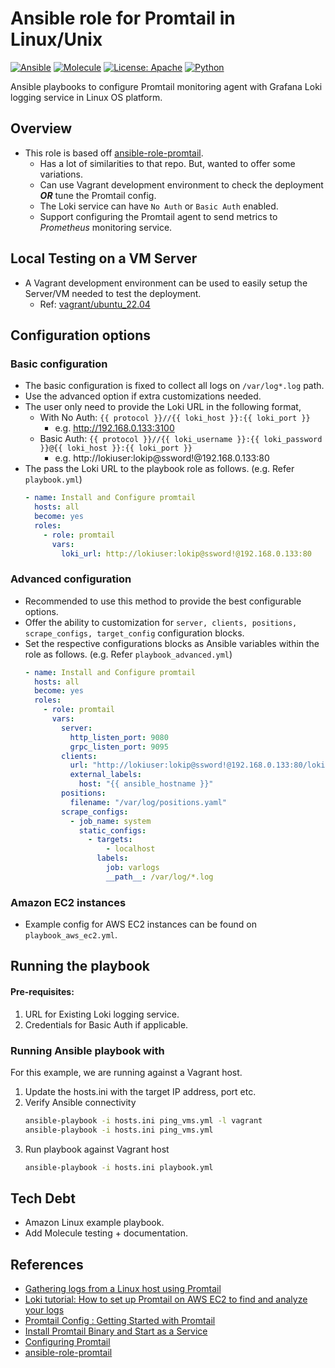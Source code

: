 # Ansible role for Promtail in Linux/Unix

[![Ansible](https://img.shields.io/badge/ansible-6.4-EE0000?logo=ansible)](https://docs.ansible.com/) [![Molecule](https://img.shields.io/badge/molecule-v3.2-3CAFCE)](https://molecule.readthedocs.io/) [![License: Apache](https://img.shields.io/badge/License-Apache-yellow.svg)](https://github.com/universalvishwa/k3s-ansible/blob/master/LICENSE) [![Python](https://img.shields.io/badge/python-3.10-blue?logo=python)](https://www.python.org/downloads/release/python-379/)

Ansible playbooks to configure Promtail monitoring agent with Grafana Loki logging service in Linux OS platform.

## Overview
- This role is based off [ansible-role-promtail](https://github.com/patrickjahns/ansible-role-promtail).
    - Has a lot of similarities to that repo. But, wanted to offer some variations.
    - Can use Vagrant development environment to check the deployment _**OR**_ tune the Promtail config.
    - The Loki service can have `No Auth` or `Basic Auth` enabled.
    - Support configuring the Promtail agent to send metrics to _Prometheus_ monitoring service.

## Local Testing on a VM Server
- A Vagrant development environment can be used to easily setup the Server/VM needed to test the deployment.
    - Ref: [vagrant/ubuntu_22.04](https://github.com/universalvishwa/misc/tree/master/vagrant/ubuntu_22.04)

## Configuration options
### Basic configuration
- The basic configuration is fixed to collect all logs on `/var/log*.log` path.
- Use the advanced option if extra customizations needed.
- The user only need to provide the Loki URL in the following format,
    - With No Auth: `{{ protocol }}//{{ loki_host }}:{{ loki_port }}`
        - e.g. http://192.168.0.133:3100
    - Basic Auth: `{{ protocol }}//{{ loki_username }}:{{ loki_password }}@{{ loki_host }}:{{ loki_port }}`
        - e.g. http://lokiuser:lokip@ssword!@192.168.0.133:80
- The pass the Loki URL to the playbook role as follows. (e.g. Refer `playbook.yml`)
    ```yaml
    - name: Install and Configure promtail
      hosts: all
      become: yes
      roles:
        - role: promtail
          vars:
            loki_url: http://lokiuser:lokip@ssword!@192.168.0.133:80
    ```

### Advanced configuration
- Recommended to use this method to provide the best configurable options.
- Offer the ability to customization for `server, clients, positions, scrape_configs, target_config` configuration blocks.
- Set the respective configurations blocks as Ansible variables within the role as follows. (e.g. Refer `playbook_advanced.yml`)
    ```yaml
    - name: Install and Configure promtail
      hosts: all
      become: yes
      roles:
        - role: promtail
          vars:
            server:
              http_listen_port: 9080
              grpc_listen_port: 9095
            clients:
              url: "http://lokiuser:lokip@ssword!@192.168.0.133:80/loki/api/v1/push"
              external_labels:
                host: "{{ ansible_hostname }}"
            positions:
              filename: "/var/log/positions.yaml"
            scrape_configs:
              - job_name: system
                static_configs:
                  - targets:
                      - localhost
                    labels:
                      job: varlogs
                      __path__: /var/log/*.log
    ```

### Amazon EC2 instances
- Example config for AWS EC2 instances can be found on `playbook_aws_ec2.yml`.

## Running the playbook
#### Pre-requisites:
1. URL for Existing Loki logging service.
2. Credentials for Basic Auth if applicable.

### Running Ansible playbook with 
For this example, we are running against a Vagrant host.

1. Update the hosts.ini with the target IP address, port etc.
2. Verify Ansible connectivity
    ```bash
    ansible-playbook -i hosts.ini ping_vms.yml -l vagrant
    ansible-playbook -i hosts.ini ping_vms.yml
    ```
3. Run playbook against Vagrant host
    ```bash
    ansible-playbook -i hosts.ini playbook.yml
    ```

## Tech Debt
- Amazon Linux example playbook.
- Add Molecule testing + documentation.

## References
- [Gathering logs from a Linux host using Promtail](https://grafana.com/docs/grafana-cloud/quickstart/logs_promtail_linuxnode/)
- [Loki tutorial: How to set up Promtail on AWS EC2 to find and analyze your logs](https://grafana.com/blog/2020/07/13/loki-tutorial-how-to-set-up-promtail-on-aws-ec2-to-find-and-analyze-your-logs/)
- [Promtail Config : Getting Started with Promtail](https://www.chubbydeveloper.com/promtail-config/)
- [Install Promtail Binary and Start as a Service](https://sbcode.net/grafana/install-promtail-service/)
- [Configuring Promtail](https://grafana.com/docs/loki/latest/clients/promtail/configuration/)
- [ansible-role-promtail](https://github.com/patrickjahns/ansible-role-promtail)
